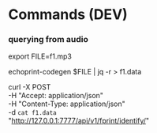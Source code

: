 # Commands (DEV)


### querying from audio

export FILE=f1.mp3

echoprint-codegen $FILE | jq -r > f1.data

curl -X POST \
     -H "Accept: application/json" \
     -H "Content-Type: application/json" \
     -d `cat f1.data` \
     "http://127.0.0.1:7777/api/v1/fprint/identify/"
